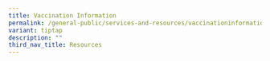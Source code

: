 ```yaml
---
title: Vaccination Information
permalink: /general-public/services-and-resources/vaccinationinformation/
variant: tiptap
description: ""
third_nav_title: Resources
---
```

